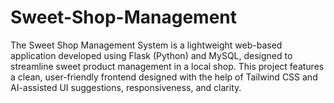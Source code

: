 # Sweet-Shop-Management
The Sweet Shop Management System is a lightweight web-based application developed using Flask (Python) and MySQL, designed to streamline sweet product management in a local shop.  This project features a clean, user-friendly frontend designed with the help of Tailwind CSS and AI-assisted UI suggestions, responsiveness, and clarity.
